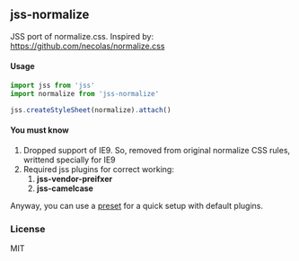 ## jss-normalize

JSS port of normalize.css. Inspired by:
https://github.com/necolas/normalize.css

#### Usage

```````````````````js
import jss from 'jss'
import normalize from 'jss-normalize'

jss.createStyleSheet(normalize).attach()
```````````````````

#### You must know

1. Dropped support of IE9. So, removed from original normalize CSS rules, writtend specially for IE9
2. Required jss plugins for correct working:
   1. **jss-vendor-preifxer**
   2. **jss-camelcase**

Anyway, you can use a [preset](https://github.com/cssinjs/jss-preset-default) for a quick setup with default plugins.

### License

MIT

